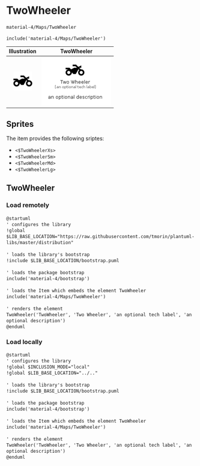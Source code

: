 # TwoWheeler


```text
material-4/Maps/TwoWheeler
```

```text
include('material-4/Maps/TwoWheeler')
```



| Illustration | TwoWheeler |
| :---: | :---: |
| ![illustration for Illustration](../../material-4/Maps/TwoWheeler.png) | ![illustration for TwoWheeler](../../material-4/Maps/TwoWheeler.Local.png) |



## Sprites
The item provides the following sriptes:

- `<$TwoWheelerXs>`
- `<$TwoWheelerSm>`
- `<$TwoWheelerMd>`
- `<$TwoWheelerLg>`





## TwoWheeler

### Load remotely
```plantuml
@startuml
' configures the library
!global $LIB_BASE_LOCATION="https://raw.githubusercontent.com/tmorin/plantuml-libs/master/distribution"

' loads the library's bootstrap
!include $LIB_BASE_LOCATION/bootstrap.puml

' loads the package bootstrap
include('material-4/bootstrap')

' loads the Item which embeds the element TwoWheeler
include('material-4/Maps/TwoWheeler')

' renders the element
TwoWheeler('TwoWheeler', 'Two Wheeler', 'an optional tech label', 'an optional description')
@enduml
```

### Load locally
```plantuml
@startuml
' configures the library
!global $INCLUSION_MODE="local"
!global $LIB_BASE_LOCATION="../.."

' loads the library's bootstrap
!include $LIB_BASE_LOCATION/bootstrap.puml

' loads the package bootstrap
include('material-4/bootstrap')

' loads the Item which embeds the element TwoWheeler
include('material-4/Maps/TwoWheeler')

' renders the element
TwoWheeler('TwoWheeler', 'Two Wheeler', 'an optional tech label', 'an optional description')
@enduml
```

